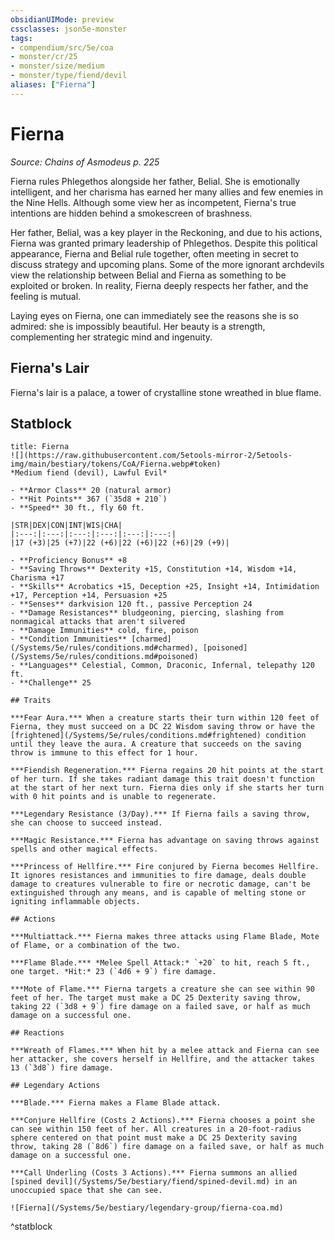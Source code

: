 ```yaml
---
obsidianUIMode: preview
cssclasses: json5e-monster
tags:
- compendium/src/5e/coa
- monster/cr/25
- monster/size/medium
- monster/type/fiend/devil
aliases: ["Fierna"]
---
```

# Fierna
*Source: Chains of Asmodeus p. 225*  

Fierna rules Phlegethos alongside her father, Belial. She is emotionally intelligent, and her charisma has earned her many allies and few enemies in the Nine Hells. Although some view her as incompetent, Fierna's true intentions are hidden behind a smokescreen of brashness.

Her father, Belial, was a key player in the Reckoning, and due to his actions, Fierna was granted primary leadership of Phlegethos. Despite this political appearance, Fierna and Belial rule together, often meeting in secret to discuss strategy and upcoming plans. Some of the more ignorant archdevils view the relationship between Belial and Fierna as something to be exploited or broken. In reality, Fierna deeply respects her father, and the feeling is mutual.

Laying eyes on Fierna, one can immediately see the reasons she is so admired: she is impossibly beautiful. Her beauty is a strength, complementing her strategic mind and ingenuity.

## Fierna's Lair

Fierna's lair is a palace, a tower of crystalline stone wreathed in blue flame.

## Statblock

```ad-statblock
title: Fierna
![](https://raw.githubusercontent.com/5etools-mirror-2/5etools-img/main/bestiary/tokens/CoA/Fierna.webp#token)
*Medium fiend (devil), Lawful Evil*

- **Armor Class** 20 (natural armor)
- **Hit Points** 367 (`35d8 + 210`)
- **Speed** 30 ft., fly 60 ft.

|STR|DEX|CON|INT|WIS|CHA|
|:---:|:---:|:---:|:---:|:---:|:---:|
|17 (+3)|25 (+7)|22 (+6)|22 (+6)|22 (+6)|29 (+9)|

- **Proficiency Bonus** +8
- **Saving Throws** Dexterity +15, Constitution +14, Wisdom +14, Charisma +17
- **Skills** Acrobatics +15, Deception +25, Insight +14, Intimidation +17, Perception +14, Persuasion +25
- **Senses** darkvision 120 ft., passive Perception 24
- **Damage Resistances** bludgeoning, piercing, slashing from nonmagical attacks that aren't silvered
- **Damage Immunities** cold, fire, poison
- **Condition Immunities** [charmed](/Systems/5e/rules/conditions.md#charmed), [poisoned](/Systems/5e/rules/conditions.md#poisoned)
- **Languages** Celestial, Common, Draconic, Infernal, telepathy 120 ft.
- **Challenge** 25

## Traits

***Fear Aura.*** When a creature starts their turn within 120 feet of Fierna, they must succeed on a DC 22 Wisdom saving throw or have the [frightened](/Systems/5e/rules/conditions.md#frightened) condition until they leave the aura. A creature that succeeds on the saving throw is immune to this effect for 1 hour.

***Fiendish Regeneration.*** Fierna regains 20 hit points at the start of her turn. If she takes radiant damage this trait doesn't function at the start of her next turn. Fierna dies only if she starts her turn with 0 hit points and is unable to regenerate.

***Legendary Resistance (3/Day).*** If Fierna fails a saving throw, she can choose to succeed instead.

***Magic Resistance.*** Fierna has advantage on saving throws against spells and other magical effects.

***Princess of Hellfire.*** Fire conjured by Fierna becomes Hellfire. It ignores resistances and immunities to fire damage, deals double damage to creatures vulnerable to fire or necrotic damage, can't be extinguished through any means, and is capable of melting stone or igniting inflammable objects.

## Actions

***Multiattack.*** Fierna makes three attacks using Flame Blade, Mote of Flame, or a combination of the two.

***Flame Blade.*** *Melee Spell Attack:* `+20` to hit, reach 5 ft., one target. *Hit:* 23 (`4d6 + 9`) fire damage.

***Mote of Flame.*** Fierna targets a creature she can see within 90 feet of her. The target must make a DC 25 Dexterity saving throw, taking 22 (`3d8 + 9`) fire damage on a failed save, or half as much damage on a successful one.

## Reactions

***Wreath of Flames.*** When hit by a melee attack and Fierna can see her attacker, she covers herself in Hellfire, and the attacker takes 13 (`3d8`) fire damage.

## Legendary Actions

***Blade.*** Fierna makes a Flame Blade attack.

***Conjure Hellfire (Costs 2 Actions).*** Fierna chooses a point she can see within 150 feet of her. All creatures in a 20-foot-radius sphere centered on that point must make a DC 25 Dexterity saving throw, taking 28 (`8d6`) fire damage on a failed save, or half as much damage on a successful one.

***Call Underling (Costs 3 Actions).*** Fierna summons an allied [spined devil](/Systems/5e/bestiary/fiend/spined-devil.md) in an unoccupied space that she can see.

![Fierna](/Systems/5e/bestiary/legendary-group/fierna-coa.md)
```
^statblock